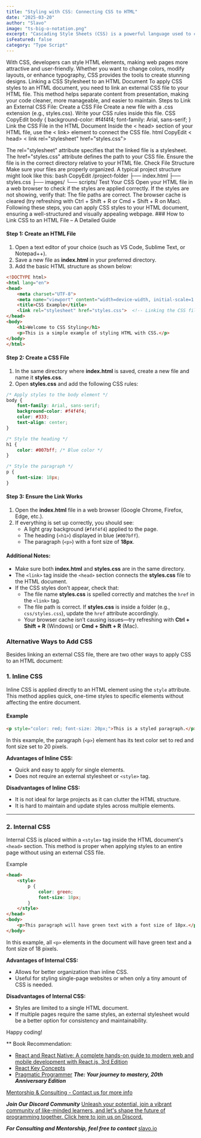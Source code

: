 ```yaml
---
title: "Styling with CSS: Connecting CSS to HTML"
date: "2025-03-20"
author: "Slavo"
image: "ts-big-o-notation.png"
excerpt: "Cascading Style Sheets (CSS) is a powerful language used to control the visual presentation of web pages."
isFeatured: false
category: "Type Script"
---
```


 With CSS, developers can style HTML elements, making web pages more attractive and user-friendly. Whether you want to change colors, modify layouts, or enhance typography, CSS provides the tools to create stunning designs.
Linking a CSS Stylesheet to an HTML Document
To apply CSS styles to an HTML document, you need to link an external CSS file to your HTML file. This method helps separate content from presentation, making your code cleaner, more manageable, and easier to maintain.
Steps to Link an External CSS File:
Create a CSS File
Create a new file with a .css extension (e.g., styles.css).
Write your CSS rules inside this file.
CSS
CopyEdit
body {
    background-color: #f4f4f4;
    font-family: Arial, sans-serif;
}
Link the CSS File in the HTML Document
Inside the < head> section of your HTML file, use the < link> element to connect the CSS file.
html
CopyEdit
< head>
    < link rel="stylesheet" href="styles.css">
</head>
The rel="stylesheet" attribute specifies that the linked file is a stylesheet.
The href="styles.css" attribute defines the path to your CSS file. Ensure the file is in the correct directory relative to your HTML file.
Check File Structure
 Make sure your files are properly organized. A typical project structure might look like this:
bash
CopyEdit
/project-folder
├── index.html
├── styles.css
├── images/
└── scripts/
Test Your CSS
 Open your HTML file in a web browser to check if the styles are applied correctly. If the styles are not showing, verify that:
The file paths are correct.
The browser cache is cleared (try refreshing with Ctrl + Shift + R or Cmd + Shift + R on Mac).
Following these steps, you can apply CSS styles to your HTML document, ensuring a well-structured and visually appealing webpage.
### How to Link CSS to an HTML File – A Detailed Guide  

#### **Step 1: Create an HTML File**  

1. Open a text editor of your choice (such as VS Code, Sublime Text, or Notepad++).  
2. Save a new file as **index.html** in your preferred directory.  
3. Add the basic HTML structure as shown below:  

```html
<!DOCTYPE html>
<html lang="en">
<head>
    <meta charset="UTF-8">
    <meta name="viewport" content="width=device-width, initial-scale=1.0">
    <title>CSS Example</title>
    <link rel="stylesheet" href="styles.css">  <!-- Linking the CSS file -->
</head>
<body>
    <h1>Welcome to CSS Styling</h1>
    <p>This is a simple example of styling HTML with CSS.</p>
</body>
</html>
```

#### **Step 2: Create a CSS File**  

1. In the same directory where **index.html** is saved, create a new file and name it **styles.css**.  
2. Open **styles.css** and add the following CSS rules:  

```css
/* Apply styles to the body element */
body {
    font-family: Arial, sans-serif;
    background-color: #f4f4f4;
    color: #333;
    text-align: center;
}

/* Style the heading */
h1 {
    color: #007bff; /* Blue color */
}

/* Style the paragraph */
p {
    font-size: 18px;
}
```

#### **Step 3: Ensure the Link Works**  

1. Open the **index.html** file in a web browser (Google Chrome, Firefox, Edge, etc.).  
2. If everything is set up correctly, you should see:  
   - A light gray background (`#f4f4f4`) applied to the page.  
   - The heading (`<h1>`) displayed in blue (`#007bff`).  
   - The paragraph (`<p>`) with a font size of **18px**.  

#### **Additional Notes:**  

- Make sure both **index.html** and **styles.css** are in the same directory.  
- The `<link>` tag inside the `<head>` section connects the **styles.css** file to the HTML document.  
- If the CSS styles don’t appear, check that:  
  - The file name **styles.css** is spelled correctly and matches the `href` in the `<link>` tag.  
  - The file path is correct. If **styles.css** is inside a folder (e.g., `css/styles.css`), update the `href` attribute accordingly.  
  - Your browser cache isn’t causing issues—try refreshing with **Ctrl + Shift + R** (Windows) or **Cmd + Shift + R** (Mac).

### Alternative Ways to Add CSS  

Besides linking an external CSS file, there are two other ways to apply CSS to an HTML document:  

### 1. **Inline CSS**  

Inline CSS is applied directly to an HTML element using the `style` attribute. This method applies quick, one-time styles to specific elements without affecting the entire document.  

#### Example  

```html
<p style="color: red; font-size: 20px;">This is a styled paragraph.</p>
```  

In this example, the paragraph (`<p>`) element has its text color set to red and font size set to 20 pixels.  

**Advantages of Inline CSS:**  

- Quick and easy to apply for single elements.  
- Does not require an external stylesheet or `<style>` tag.  

**Disadvantages of Inline CSS:**  

- It is not ideal for large projects as it can clutter the HTML structure.  
- It is hard to maintain and update styles across multiple elements.  

---

### 2. **Internal CSS**  

Internal CSS is placed within a `<style>` tag inside the HTML document's `<head>` section. This method is proper when applying styles to an entire page without using an external CSS file.  

Example  

```html
<head>
    <style>
        p {
            color: green;
            font-size: 18px;
        }
    </style>
</head>
<body>
    <p>This paragraph will have green text with a font size of 18px.</p>
</body>
```  

In this example, all `<p>` elements in the document will have green text and a font size of 18 pixels.  

**Advantages of Internal CSS:**  

- Allows for better organization than inline CSS.  
- Useful for styling single-page websites or when only a tiny amount of CSS is needed.  

**Disadvantages of Internal CSS:**  

- Styles are limited to a single HTML document.  
- If multiple pages require the same styles, an external stylesheet would be a better option for consistency and maintainability.

Happy coding!

\*\* Book Recommendation:

- [React and React Native: A complete hands-on guide to modern web and mobile development with React.js, 3rd Edition](https://amzn.to/3CStF7m)
- [React Key Concepts](https://amzn.to/43XOCJM)
- [Pragmatic Programmer](https://amzn.to/3W1P4oL) **_The: Your journey to mastery, 20th Anniversary Edition_**

[Mentorship & Consulting - Contact us for more info](/contact)

**_Join Our Discord Community_** [Unleash your potential, join a vibrant community of like-minded learners, and let's shape the future of programming together. Click here to join us on Discord.](https://discord.gg/A75tvDvZ)

**_For Consulting and Mentorship, feel free to contact_** [slavo.io](/contact)
